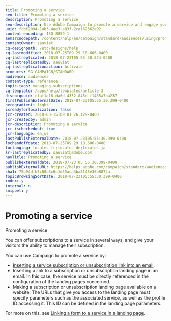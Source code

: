 ```yaml
---
title: Promoting a service
seo-title: Promoting a service
description: Promoting a service
seo-description: Use Adobe Campaign to promote a service and engage your customers through dedicated landing pages, emails or directly on your website.
uuid: fcbf2094-1ab3-4ae3-a83f-2ca162362a92
content-encoding: ISO-8859-1
aemsrcnodepath: /content/help/en/campaign/standard/audiences/using/promoting-a-service
contentOwner: sauviat
cq-designpath: /etc/designs/help
cq-lastmodified: 2018-07-25T09 29 18.606-0400
cq-lastreplicated: 2018-07-23T05 55 30.524-0400
cq-lastreplicatedby: sauviat
cq-lastreplicationaction: Activate
products: SG_CAMPAIGN/STANDARD
audience: audiences
content-type: reference
topic-tags: managing-subscriptions
cq-template: /apps/help/templates/article-3
discoiquuid: cfaf1a16-da6d-4332-845d-f1485a7ba237
firstPublishExternalDate: 2018-07-23T05:55:30.399-0400
herogradient: light
isreadyforlocalization: false
jcr-created: 2018-03-15T09 01 26.129-0400
jcr-createdby: admin
jcr-description: Promoting a service
jcr-ischeckedout: true
jcr-language: en_us
lastPublishExternalDate: 2018-07-23T05:55:30.399-0400
lochandoffdate: 2018-07-25T09 29 18.606-0400
loclangtag: locales fr;locales de;locales ja
lr-lastreplicatedby: sauviat@adobe.com
navTitle: Promoting a service
publishexternaldate: 2018-07-23T05 55 30.399-0400
publishExternalURL: https://helpx.adobe.com/campaign/standard/audiences/using/promoting-a-service.html
sha1: 75b94dfb5c80b3c6c1d55aca3ba8145e36b8874a
topicBrowsingSortDate: 2018-07-23T05:55:30.399-0400
index: y
internal: n
snippet: y
---
```


# Promoting a service

Promoting a service

You can offer subscriptions to a service in several ways, and give your visitors the ability to manage their subscription.

You can use Campaign to promote a service by:

* [Inserting a service subscription or unsubscription link into an email](../../designing/using/inserting-a-link.md).
* Inserting a link to a subscription or unsubscription landing page in an email. In this case, the service must be directly referenced in the configuration of the landing pages concerned.
* Making a subscription or unsubscription landing page available on a website. The URLs that give you access to the landing page must specify parameters such as the associated service, as well as the profile ID accessing it. This ID can be defined in the landing page parameters.

For more on this, see [Linking a form to a service in a landing page](../../channels/using/designing-a-landing-page.md#linking-a-form-to-a-service).
